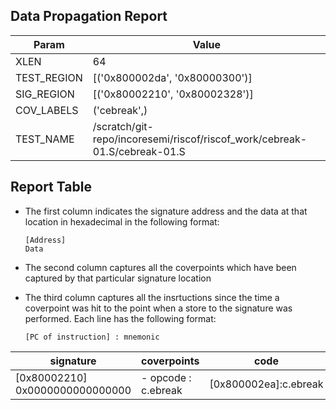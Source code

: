 
## Data Propagation Report

| Param       | Value    |
|-------------|----------|
| XLEN        | 64      |
| TEST_REGION | [('0x800002da', '0x80000300')]      |
| SIG_REGION  | [('0x80002210', '0x80002328')]      |
| COV_LABELS  | ('cebreak',)      |
| TEST_NAME   | /scratch/git-repo/incoresemi/riscof/riscof_work/cebreak-01.S/cebreak-01.S    |

## Report Table

- The first column indicates the signature address and the data at that location in hexadecimal in the following format: 
  ```
  [Address]
  Data
  ```

- The second column captures all the coverpoints which have been captured by that particular signature location

- The third column captures all the insrtuctions since the time a coverpoint was
  hit to the point when a store to the signature was performed. Each line has
  the following format:
  ```
  [PC of instruction] : mnemonic
  ```

|            signature             |      coverpoints       |           code           |
|----------------------------------|------------------------|--------------------------|
|[0x80002210]<br>0x0000000000000000|- opcode : c.ebreak<br> |[0x800002ea]:c.ebreak<br> |
